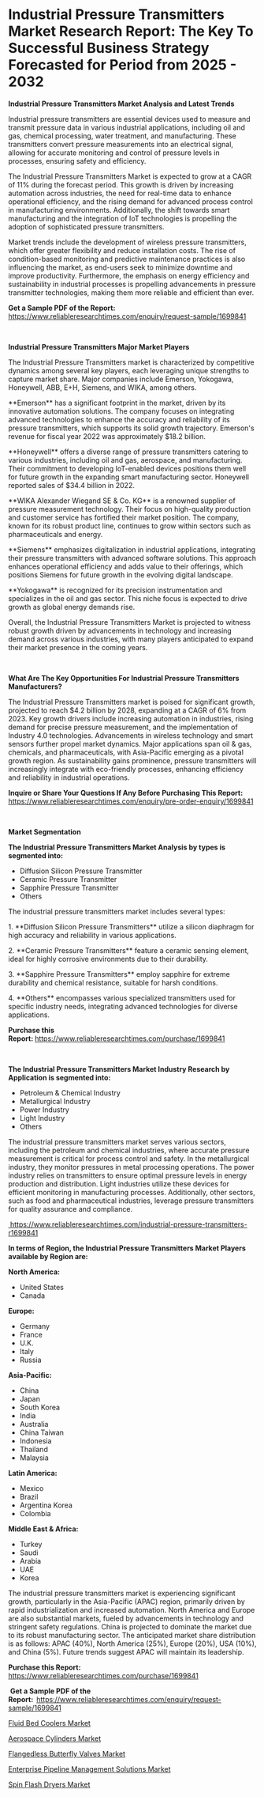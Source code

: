 <p><h1>Industrial Pressure Transmitters Market Research Report: The Key To Successful Business Strategy Forecasted for Period from 2025 - 2032</h1></p><p><strong>Industrial Pressure Transmitters Market Analysis and Latest Trends</strong></p>
<p><p>Industrial pressure transmitters are essential devices used to measure and transmit pressure data in various industrial applications, including oil and gas, chemical processing, water treatment, and manufacturing. These transmitters convert pressure measurements into an electrical signal, allowing for accurate monitoring and control of pressure levels in processes, ensuring safety and efficiency.</p><p>The Industrial Pressure Transmitters Market is expected to grow at a CAGR of 11% during the forecast period. This growth is driven by increasing automation across industries, the need for real-time data to enhance operational efficiency, and the rising demand for advanced process control in manufacturing environments. Additionally, the shift towards smart manufacturing and the integration of IoT technologies is propelling the adoption of sophisticated pressure transmitters.</p><p>Market trends include the development of wireless pressure transmitters, which offer greater flexibility and reduce installation costs. The rise of condition-based monitoring and predictive maintenance practices is also influencing the market, as end-users seek to minimize downtime and improve productivity. Furthermore, the emphasis on energy efficiency and sustainability in industrial processes is propelling advancements in pressure transmitter technologies, making them more reliable and efficient than ever.</p></p>
<p><strong>Get a Sample PDF of the Report:&nbsp;</strong> <a href="https://www.reliableresearchtimes.com/enquiry/request-sample/1699841?utm_campaign=2771&utm_medium=2&utm_source=Github&utm_content=ia&utm_term=27032025&utm_id=industrial-pressure-transmitters">https://www.reliableresearchtimes.com/enquiry/request-sample/1699841</a></p>
<p>&nbsp;</p>
<p><strong>Industrial Pressure Transmitters Major Market Players</strong></p>
<p><p>The Industrial Pressure Transmitters market is characterized by competitive dynamics among several key players, each leveraging unique strengths to capture market share. Major companies include Emerson, Yokogawa, Honeywell, ABB, E+H, Siemens, and WIKA, among others.</p><p>**Emerson** has a significant footprint in the market, driven by its innovative automation solutions. The company focuses on integrating advanced technologies to enhance the accuracy and reliability of its pressure transmitters, which supports its solid growth trajectory. Emerson's revenue for fiscal year 2022 was approximately $18.2 billion.</p><p>**Honeywell** offers a diverse range of pressure transmitters catering to various industries, including oil and gas, aerospace, and manufacturing. Their commitment to developing IoT-enabled devices positions them well for future growth in the expanding smart manufacturing sector. Honeywell reported sales of $34.4 billion in 2022.</p><p>**WIKA Alexander Wiegand SE & Co. KG** is a renowned supplier of pressure measurement technology. Their focus on high-quality production and customer service has fortified their market position. The company, known for its robust product line, continues to grow within sectors such as pharmaceuticals and energy.</p><p>**Siemens** emphasizes digitalization in industrial applications, integrating their pressure transmitters with advanced software solutions. This approach enhances operational efficiency and adds value to their offerings, which positions Siemens for future growth in the evolving digital landscape.</p><p>**Yokogawa** is recognized for its precision instrumentation and specializes in the oil and gas sector. This niche focus is expected to drive growth as global energy demands rise.</p><p>Overall, the Industrial Pressure Transmitters Market is projected to witness robust growth driven by advancements in technology and increasing demand across various industries, with many players anticipated to expand their market presence in the coming years.</p></p>
<p>&nbsp;</p>
<p><strong>What Are The Key Opportunities For Industrial Pressure Transmitters Manufacturers?</strong></p>
<p><p>The Industrial Pressure Transmitters market is poised for significant growth, projected to reach $4.2 billion by 2028, expanding at a CAGR of 6% from 2023. Key growth drivers include increasing automation in industries, rising demand for precise pressure measurement, and the implementation of Industry 4.0 technologies. Advancements in wireless technology and smart sensors further propel market dynamics. Major applications span oil & gas, chemicals, and pharmaceuticals, with Asia-Pacific emerging as a pivotal growth region. As sustainability gains prominence, pressure transmitters will increasingly integrate with eco-friendly processes, enhancing efficiency and reliability in industrial operations.</p></p>
<p><strong>Inquire or Share Your Questions If Any Before Purchasing This Report:</strong> <a href="https://www.reliableresearchtimes.com/enquiry/pre-order-enquiry/1699841?utm_campaign=2771&utm_medium=2&utm_source=Github&utm_content=ia&utm_term=27032025&utm_id=industrial-pressure-transmitters">https://www.reliableresearchtimes.com/enquiry/pre-order-enquiry/1699841</a></p>
<p>&nbsp;</p>
<p><strong>Market Segmentation</strong></p>
<p><strong>The Industrial Pressure Transmitters Market Analysis by types is segmented into:</strong></p>
<p><ul><li>Diffusion Silicon Pressure Transmitter</li><li>Ceramic Pressure Transmitter</li><li>Sapphire Pressure Transmitter</li><li>Others</li></ul></p>
<p><p>The industrial pressure transmitters market includes several types: </p><p>1. **Diffusion Silicon Pressure Transmitters** utilize a silicon diaphragm for high accuracy and reliability in various applications. </p><p>2. **Ceramic Pressure Transmitters** feature a ceramic sensing element, ideal for highly corrosive environments due to their durability. </p><p>3. **Sapphire Pressure Transmitters** employ sapphire for extreme durability and chemical resistance, suitable for harsh conditions. </p><p>4. **Others** encompasses various specialized transmitters used for specific industry needs, integrating advanced technologies for diverse applications.</p></p>
<p><strong>Purchase this Report:&nbsp;</strong><a href="https://www.reliableresearchtimes.com/purchase/1699841?utm_campaign=2771&utm_medium=2&utm_source=Github&utm_content=ia&utm_term=27032025&utm_id=industrial-pressure-transmitters">https://www.reliableresearchtimes.com/purchase/1699841</a></p>
<p>&nbsp;</p>
<p><strong>The Industrial Pressure Transmitters Market Industry Research by Application is segmented into:</strong></p>
<p><ul><li>Petroleum & Chemical Industry</li><li>Metallurgical Industry</li><li>Power Industry</li><li>Light Industry</li><li>Others</li></ul></p>
<p><p>The industrial pressure transmitters market serves various sectors, including the petroleum and chemical industries, where accurate pressure measurement is critical for process control and safety. In the metallurgical industry, they monitor pressures in metal processing operations. The power industry relies on transmitters to ensure optimal pressure levels in energy production and distribution. Light industries utilize these devices for efficient monitoring in manufacturing processes. Additionally, other sectors, such as food and pharmaceutical industries, leverage pressure transmitters for quality assurance and compliance.</p></p>
<p><a href="https://www.reliableresearchtimes.com/industrial-pressure-transmitters-r1699841?utm_campaign=2771&utm_medium=2&utm_source=Github&utm_content=ia&utm_term=27032025&utm_id=industrial-pressure-transmitters">&nbsp;https://www.reliableresearchtimes.com/industrial-pressure-transmitters-r1699841</a></p>
<p><strong>In terms of Region, the Industrial Pressure Transmitters Market Players available by Region are:</strong></p>
<p>
    <p> <strong> North America: </strong>
        <ul>
            <li>United States</li>
            <li>Canada</li>
        </ul>
        </p> 
    <p> <strong> Europe: </strong>
        <ul>
            <li>Germany</li>
            <li>France</li>
            <li>U.K.</li>
            <li>Italy</li>
            <li>Russia</li>
        </ul>
        </p> 
    <p> <strong> Asia-Pacific: </strong>
        <ul>
            <li>China</li>
            <li>Japan</li>
            <li>South Korea</li>
            <li>India</li>
            <li>Australia</li>
            <li>China Taiwan</li>
            <li>Indonesia</li>
            <li>Thailand</li>
            <li>Malaysia</li>
        </ul>
        </p> 
    <p> <strong> Latin America: </strong>
        <ul>
            <li>Mexico</li>
            <li>Brazil</li>
            <li>Argentina Korea</li>
            <li>Colombia</li>
        </ul>
        </p> 
    <p> <strong> Middle East & Africa: </strong>
        <ul>
            <li>Turkey</li>
            <li>Saudi</li>
            <li>Arabia</li>
            <li>UAE</li>
            <li>Korea</li>
        </ul>
    </p>
    </p>
<p><p>The industrial pressure transmitters market is experiencing significant growth, particularly in the Asia-Pacific (APAC) region, primarily driven by rapid industrialization and increased automation. North America and Europe are also substantial markets, fueled by advancements in technology and stringent safety regulations. China is projected to dominate the market due to its robust manufacturing sector. The anticipated market share distribution is as follows: APAC (40%), North America (25%), Europe (20%), USA (10%), and China (5%). Future trends suggest APAC will maintain its leadership.</p></p>
<p><strong>Purchase this Report: </strong><a href="https://www.reliableresearchtimes.com/purchase/1699841?utm_campaign=2771&utm_medium=2&utm_source=Github&utm_content=ia&utm_term=27032025&utm_id=industrial-pressure-transmitters">https://www.reliableresearchtimes.com/purchase/1699841</a></p>
<p>&nbsp;<strong>Get a Sample PDF of the Report:&nbsp;&nbsp;</strong><a href="https://www.reliableresearchtimes.com/enquiry/request-sample/1699841?utm_campaign=2771&utm_medium=2&utm_source=Github&utm_content=ia&utm_term=27032025&utm_id=industrial-pressure-transmitters">https://www.reliableresearchtimes.com/enquiry/request-sample/1699841</a></p>
<p><strong></strong></p>
<p><p><a href="https://www.linkedin.com/pulse/industry-strategies-opportunities-fluid-bed-coolers-market-projected-kt2ie?utm_campaign=2771&utm_medium=2&utm_source=Github&utm_content=ia&utm_term=27032025&utm_id=industrial-pressure-transmitters">Fluid Bed Coolers Market</a></p><p><a href="https://www.linkedin.com/pulse/future-growth-prospects-aerospace-cylinders-market-size-srgqe?utm_campaign=2771&utm_medium=2&utm_source=Github&utm_content=ia&utm_term=27032025&utm_id=industrial-pressure-transmitters">Aerospace Cylinders Market</a></p><p><a href="https://github.com/ChiragRp1/Market-Research-Report-List-7/blob/main/flangedless-butterfly-valves-market.md?utm_campaign=2771&utm_medium=2&utm_source=Github&utm_content=ia&utm_term=27032025&utm_id=industrial-pressure-transmitters">Flangedless Butterfly Valves Market</a></p><p><a href="https://github.com/camacrokesw2/Market-Research-Report-List-1/blob/main/enterprise-pipeline-management-solutions-market.md?utm_campaign=2771&utm_medium=2&utm_source=Github&utm_content=ia&utm_term=27032025&utm_id=industrial-pressure-transmitters">Enterprise Pipeline Management Solutions Market</a></p><p><a href="https://www.linkedin.com/pulse/comprehensive-evaluation-sustainability-spin-flash-dryers-kjbhe?utm_campaign=2771&utm_medium=2&utm_source=Github&utm_content=ia&utm_term=27032025&utm_id=industrial-pressure-transmitters">Spin Flash Dryers Market</a></p></p>
